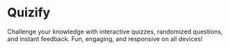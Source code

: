 # Quizify
Challenge your knowledge with interactive quizzes, randomized questions, and instant feedback. Fun, engaging, and responsive on all devices!
